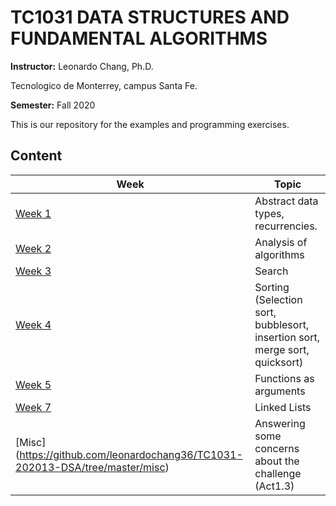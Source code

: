 # TC1031 DATA STRUCTURES AND FUNDAMENTAL ALGORITHMS 

**Instructor:** Leonardo Chang, Ph.D.

Tecnologico de Monterrey, campus Santa Fe.

**Semester:** Fall 2020

This is our repository for the examples and programming exercises.

## Content

| Week | Topic |
| ---  | ------- |
| [Week 1](https://github.com/leonardochang36/TC1031-202013-DSA/tree/master/week1) | Abstract data types, recurrencies. |
| [Week 2](https://github.com/leonardochang36/TC1031-202013-DSA/tree/master/week2) | Analysis of algorithms |
| [Week 3](https://github.com/leonardochang36/TC1031-202013-DSA/tree/master/week3) | Search |
| [Week 4](https://github.com/leonardochang36/TC1031-202013-DSA/tree/master/week4) | Sorting (Selection sort, bubblesort, insertion sort, merge sort, quicksort) |
| [Week 5](https://github.com/leonardochang36/TC1031-202013-DSA/tree/master/week5) | Functions as arguments |
| [Week 7](https://github.com/leonardochang36/TC1031-202013-DSA/tree/master/week7) | Linked Lists |
| [Misc]  (https://github.com/leonardochang36/TC1031-202013-DSA/tree/master/misc)  | Answering some concerns about the challenge (Act1.3) |
